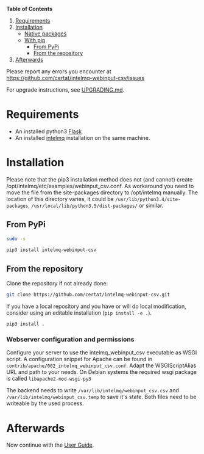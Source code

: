 **Table of Contents**

1. [Requirements](#requirements)
2. [Installation](#installation)
   * [Native packages](#native-packages)
   * [With pip](#with-pip)
     * [From PyPi](#from-pypi)
     * [From the repository](#from-the-repository)
3. [Afterwards](#afterwards)


Please report any errors you encounter at https://github.com/certat/intelmq-webinput-csv/issues

For upgrade instructions, see [UPGRADING.md](UPGRADING.md).

# Requirements

* An installed python3 [Flask](http://flask.pocoo.org/)
* An installed [intelmq](https://intelmq.org) installation on the same machine.

# Installation

Please note that the pip3 installation method does not (and cannot) create /opt/intelmq/etc/examples/webinput_csv.conf.
As workaround you need to move the file from the site-packages directory to /opt/intelmq manually.
The location of this directory varies, it could be `/usr/lib/python3.4/site-packages`, `/usr/local/lib/python3.5/dist-packages/` or similar.

## From PyPi

```bash
sudo -s

pip3 install intelmq-webinput-csv
```

## From the repository

Clone the repository if not already done:
```bash
git clone https://github.com/certat/intelmq-webinput-csv.git
```

If you have a local repository and you have or will do local modification, consider using an editable installation (`pip install -e .`).
```
pip3 install .
```

### Webserver configuration and permissions

Configure your server to use the intelmq_webinput_csv executable as WSGI script. A configuration snippet for Apache can be found in `contrib/apache/002_intelmq_webinput_csv.conf`. Adapt the WSGIScriptAlias URL and path to your needs. On Debian systems the required wsgi package is called `libapache2-mod-wsgi-py3`

The backend needs to write `/var/lib/intelmq/webinput_csv.csv` and `/var/lib/intelmq/webinput_csv.temp` to save it's state. Both files need to be writeable by the used process.

# Afterwards

Now continue with the [User Guide](User-Guide.md).
